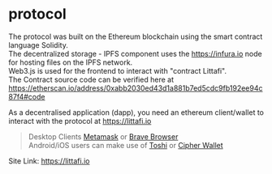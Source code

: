 # protocol

The protocol was built on the Ethereum blockchain using the smart contract language Solidity. <br>
The decentralized storage - IPFS component uses the https://infura.io node for hosting files on the IPFS network. <br> 
Web3.js is used for the frontend to interact with "contract Littafi". <br>
The Contract source code can be verified here at https://etherscan.io/address/0xabb2030ed43d1a881b7ed5cdc9fb192ee94c87f4#code<br>

As a decentralised application (dapp), you need an ethereum client/wallet to interact with the protocol at https://littafi.io <br>

> Desktop Clients <a href="https://metamask.io">Metamask</a> or <a href="https://www.brave.com">Brave Browser</a> <br>
> Android/iOS users can make use of <a href="https://www.toshi.org">Toshi</a> or <a href="https://www.cipherbrowser.com">Cipher Wallet</a>

Site Link: https://littafi.io
